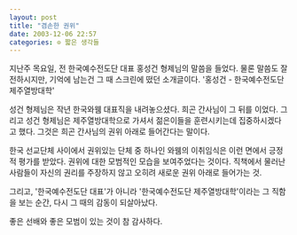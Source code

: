 ```yaml
---
layout: post
title: "겸손한 권위"
date: 2003-12-06 22:57
categories: ⊙ 짧은 생각들
---
```


지난주 목요일, 전 한국예수전도단 대표 홍성건 형제님의 말씀을 들었다. 물론 말씀도 잘 전하시지만, 기억에 남는건 그 때 스크린에 떴던 소개글이다. '홍성건 - 한국예수전도단 제주열방대학'

성건 형제님은 작년 한국와웸 대표직을 내려놓으셨다. 희곤 간사님이 그 뒤를 이었다. 그리고 성건 형제님은 제주열방대학으로 가셔서 젊은이들을 훈련시키는데 집중하시겠다고 했다. 그것은 희곤 간사님의 권위 아래로 들어간다는 말이다.

한국 선교단체 사이에서 권위있는 단체 중 하나인 와웸의 이취임식은 이런 면에서 긍정적 평가를 받았다. 권위에 대한 모범적인 모습을 보여주었다는 것이다. 직책에서 물러난 사람들이 자신의 권리를 주장하지 않고 오히려 새로운 권위 아래로 들어가는 것.

그리고, '한국예수전도단 대표'가 아니라 '한국예수전도단 제주열방대학'이라는 그 직함을 보는 순간, 다시 그 때의 감동이 되살아났다.

좋은 선배와 좋은 모범이 있는 것이 참 감사하다.

       
